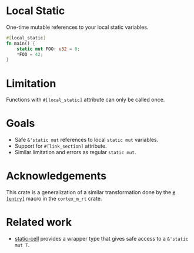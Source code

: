 # Local Static
One-time mutable references to your local static variables.

```rust
#[local_static]
fn main() {
    static mut FOO: u32 = 0;
    *FOO = 42;
}
```

# Limitation
Functions with `#[local_static]` attribute can only be called once.

# Goals
- Safe `&'static mut` references to local `static mut` variables.
- Support for `#[link_section]` attribute.
- Similar limitation and errors as regular `static mut`.

# Acknowledgements
This crate is a generalization of a similar transformation done by the [`#[entry]`](https://docs.rs/cortex-m-rt/latest/cortex_m_rt/attr.entry.html) macro in the `cortex_m_rt` crate.

# Related work
- [static-cell](https://crates.io/crates/static_cell) provides a wrapper type that gives safe access to a `&'static mut T`.